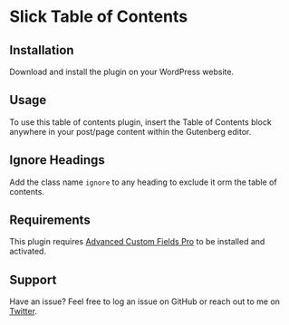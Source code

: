 # Slick Table of Contents

## Installation

Download and install the plugin on your WordPress website.

## Usage

To use this table of contents plugin, insert the Table of Contents block anywhere in your post/page content within the Gutenberg editor.

## Ignore Headings

Add the class name `ignore` to any heading to exclude it orm the table of contents.

## Requirements

This plugin requires [Advanced Custom Fields Pro](https://www.advancedcustomfields.com/pro/) to be installed and activated.

## Support

Have an issue? Feel free to log an issue on GitHub or reach out to me on [Twitter](https://twitter.com/stevenorechow).